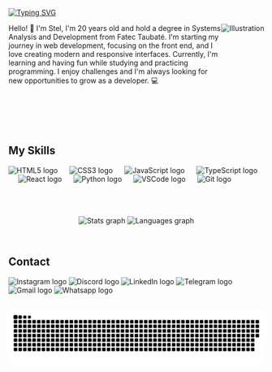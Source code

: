 [![Typing SVG](https://readme-typing-svg.herokuapp.com?font=Montserrat&size=26&pause=1000&color=F74707&center=true&vCenter=true&repeat=true&random=false&width=689&lines=Hello+World!+I'm+Stel,+welcome+to+my+GitHub...%F0%9F%A7%A1)](https://git.io/typing-svg)

<div align="center">
  <img align="right" height="250" src="https://i.pinimg.com/736x/be/48/7d/be487d589026b6be103c154dcada12b4.jpg" alt="Illustration" />

  <p align="left">Hello! 👋 I'm Stel, I'm 20 years old and hold a degree in Systems Analysis and Development from Fatec Taubaté. I'm starting my journey in web development, focusing on the front end, and I love creating modern and responsive interfaces. Currently, I'm learning and having fun while studying and practicing programming. I enjoy challenges and I'm always looking for new opportunities to grow as a developer. 💻</p>
  <br>
</div>

<br>
<br>
<br>

<div align="center">
  <h2 align="left">My Skills</h2>
  <div align="left">
    <img src="https://cdn.jsdelivr.net/gh/devicons/devicon/icons/html5/html5-original.svg" height="38" alt="HTML5 logo" />
    <img width="15" />
    <img src="https://cdn.jsdelivr.net/gh/devicons/devicon/icons/css3/css3-original.svg" height="38" alt="CSS3 logo" />
    <img width="15" />
    <img src="https://cdn.jsdelivr.net/gh/devicons/devicon/icons/javascript/javascript-original.svg" height="38" alt="JavaScript logo" />
    <img width="15" />
    <img src="https://cdn.jsdelivr.net/gh/devicons/devicon/icons/typescript/typescript-original.svg" height="38" alt="TypeScript logo" />
    <img width="15" />
    <img src="https://cdn.jsdelivr.net/gh/devicons/devicon/icons/react/react-original.svg" height="38" alt="React logo" />
    <img width="15" />
    <img src="https://cdn.jsdelivr.net/gh/devicons/devicon/icons/python/python-original.svg" height="38" alt="Python logo" />
    <img width="15" />
    <img src="https://cdn.jsdelivr.net/gh/devicons/devicon/icons/vscode/vscode-original.svg" height="38" alt="VSCode logo" />
    <img width="15" />
    <img src="https://cdn.jsdelivr.net/gh/devicons/devicon/icons/git/git-original.svg" height="38" alt="Git logo" />
  </div>

  <br>
  <br>
  <br>

  <p align="center">
    <img src="https://github-readme-stats.vercel.app/api?username=stelsol&hide_title=false&hide_rank=false&show_icons=true&include_all_commits=true&count_private=true&disable_animations=false&theme=slateorange&locale=en&hide_border=false" height="180" alt="Stats graph" />
    <img src="https://github-readme-stats.vercel.app/api/top-langs?username=stelsol&locale=en&hide_title=false&layout=compact&card_width=320&langs_count=5&theme=slateorange&hide_border=false" height="180" alt="Languages graph" />
  </p>

  <br>

  <div align="left">
    <h2 align="left">Contact</h2>
    <img src="https://img.shields.io/static/v1?message=Instagram&logo=instagram&label=&color=E4405F&logoColor=white&labelColor=&style=for-the-badge" height="35" alt="Instagram logo" />
    <img src="https://img.shields.io/static/v1?message=Discord&logo=discord&label=&color=7289DA&logoColor=white&labelColor=&style=for-the-badge" height="35" alt="Discord logo" />
    <img src="https://img.shields.io/static/v1?message=LinkedIn&logo=linkedin&label=&color=0077B5&logoColor=white&labelColor=&style=for-the-badge" height="35" alt="LinkedIn logo" />
    <img src="https://img.shields.io/static/v1?message=Telegram&logo=telegram&label=&color=2CA5E0&logoColor=white&labelColor=&style=for-the-badge" height="35" alt="Telegram logo" />
    <img src="https://img.shields.io/static/v1?message=Gmail&logo=gmail&label=&color=D14836&logoColor=white&labelColor=&style=for-the-badge" height="35" alt="Gmail logo" />
    <img src="https://img.shields.io/static/v1?message=Whatsapp&logo=whatsapp&label=&color=25D366&logoColor=white&labelColor=&style=for-the-badge" height="35" alt="Whatsapp logo" />
  </div>

  <br clear="both">

  <p align="center">
    <img src="https://raw.githubusercontent.com/stelsol/stelsol/output/snake.svg" alt="Snake animation" />
  </p>
</div>
